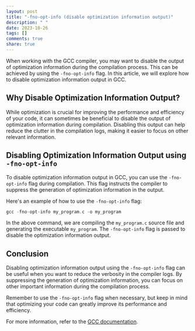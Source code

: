 ```yaml
---
layout: post
title: "-fno-opt-info (disable optimization information output)"
description: " "
date: 2023-10-26
tags: []
comments: true
share: true
---
```


When working with the GCC compiler, you may want to disable the output of optimization information during the compilation process. This can be achieved by using the `-fno-opt-info` flag. In this article, we will explore how to disable optimization information output in GCC.

## Why Disable Optimization Information Output?

While optimization is crucial for improving the performance and efficiency of your code, it can sometimes be beneficial to disable the output of optimization information during compilation. Disabling this output can help reduce the clutter in the compilation logs, making it easier to focus on other relevant information.

## Disabling Optimization Information Output using `-fno-opt-info`

To disable optimization information output in GCC, you can use the `-fno-opt-info` flag during compilation. This flag instructs the compiler to suppress the generation of optimization information in the output.

Here's an example of how to use the `-fno-opt-info` flag:

```c
gcc -fno-opt-info my_program.c -o my_program
```

In the above command, we are compiling the `my_program.c` source file and generating the executable `my_program`. The `-fno-opt-info` flag is passed to disable the optimization information output.

## Conclusion

Disabling optimization information output using the `-fno-opt-info` flag can be useful when you want to reduce the verbosity in the compiler logs. By suppressing the generation of optimization information, you can focus on other important information during the compilation process.

Remember to use the `-fno-opt-info` flag when necessary, but keep in mind that optimizing your code can greatly improve its performance and efficiency.

For more information, refer to the [GCC documentation](https://gcc.gnu.org/onlinedocs/gcc/Optimize-Options.html).